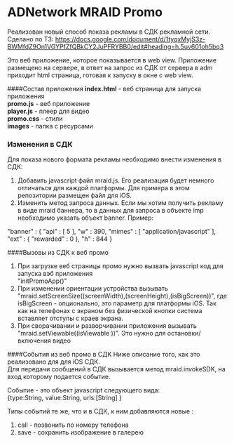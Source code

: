 # ADNetwork MRAID Promo

Реализован новый способ показа рекламы в СДК рекламной сети.  
Сделано по ТЗ:
https://docs.google.com/document/d/1tyqxMyjS3z-BWMfdZ9On1VGYPfZfQBkCY2JuPFRYBB0/edit#heading=h.5uv601oh5bq3

Это веб приложение, которое показывается в web view.
Приложение размещено на сервере, в ответ на запрос из СДК от сервера в adm приходит html страница, готовая к запуску в окне с web view.

####Состав приложения
<b>index.html</b> - веб страница для запуска приложения  
<b>promo.js</b> - веб приложение  
<b>player.js</b> - плеер для видео  
<b>promo.css</b> - стили  
<b>images</b> - папка с ресурсами

### Изменения в СДК
Для показа нового формата рекламы необходимо внести изменения в СДК:
1) Добавить javascript файл mraid.js. Его реализация будет немного отличаться для каждой платформы. Для примера в этом репозитории размещен файл для iOS.
2) Изменить метод запроса данных. Если мы хотим получить рекламу в виде mraid баннера, то в данных для запроса в объекте imp необходимо указать объект banner. Пример:

"banner" : {
"api" : [
5
],
"w" : 390,
"mimes" : [
"application\/javascript"
],
"ext" : {
"rewarded" : 0
},
"h" : 844
}

####Вызовы из СДК к веб промо
1) При загрузке веб страницы промо нужно вызвать javascript код для запуска вэб приложения  
   "initPromoApp()"
2) При изменении ориентации устройства вызывать  
   "mraid.setScreenSize(\(screenWidth),\(screenHeight),\(isBigScreen))",
где isBigScreen - опционально, это параметр для платформы iOS. Так как на телефонах с экраном без физической кнопки система вставляет отступы с краев экрана.
3) При сворачивании и разворчивании приложения вызывать "mraid.setViewable(\(isViewable ))". Это нужно для остановки/включения видео

####События из веб промо в СДК
Ниже описание того, как это реализовано для для iOS СДК.  
Для передачи сообщений в СДК вызывается метод mraid.invokeSDK, на вход которому подается событие.  

Событие - это объект javascript следующего вида:  
{type:String,
value:String,
urls:[String]
}

Типы событий те же, что и в СДК, к ним добавляются новые :
1) call - позвонить по номеру телефона
2) save - сохранить изображение в галерею




